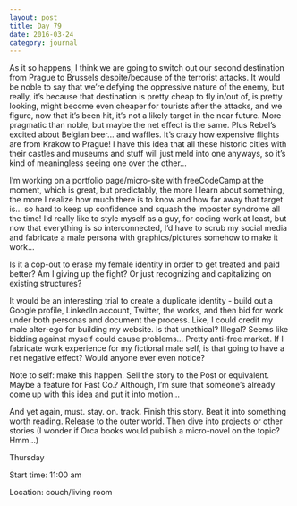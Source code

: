 ```yaml
---
layout: post
title: Day 79
date: 2016-03-24
category: journal
---
```


As it so happens, I think we are going to switch out our second destination from Prague to Brussels despite/because of the terrorist attacks. It would be noble to say that we’re defying the oppressive nature of the enemy, but really, it’s because that destination is pretty cheap to fly in/out of, is pretty looking, might become even cheaper for tourists after the attacks, and we figure, now that it’s been hit, it’s not a likely target in the near future. More pragmatic than noble, but maybe the net effect is the same. Plus Rebel’s excited about Belgian beer… and waffles. It’s crazy how expensive flights are from Krakow to Prague! I have this idea that all these historic cities with their castles and museums and stuff will just meld into one anyways, so it’s kind of meaningless seeing one over the other… 

I’m working on a portfolio page/micro-site with freeCodeCamp at the moment, which is great, but predictably, the more I learn about something, the more I realize how much there is to know and how far away that target is… so hard to keep up confidence and squash the imposter syndrome all the time! I’d really like to style myself as a guy, for coding work at least, but now that everything is so interconnected, I’d have to scrub my social media and fabricate a male persona with graphics/pictures somehow to make it work… 

Is it a cop-out to erase my female identity in order to get treated and paid better? Am I giving up the fight? Or just recognizing and capitalizing on existing structures? 

It would be an interesting trial to create a duplicate identity - build out a Google profile, LinkedIn account, Twitter, the works, and then bid for work under both personas and document the process. Like, I could credit my male alter-ego for building my website. Is that unethical? Illegal? Seems like bidding against myself could cause problems… Pretty anti-free market. If I fabricate work experience for my fictional male self, is that going to have a net negative effect? Would anyone ever even notice? 

Note to self: make this happen. Sell the story to the Post or equivalent. Maybe a feature for Fast Co.? Although, I’m sure that someone’s already come up with this idea and put it into motion… 

And yet again, must. stay. on. track. Finish this story. Beat it into something worth reading. Release to the outer world. Then dive into projects or other stories (I wonder if Orca books would publish a micro-novel on the topic? Hmm…) 


Thursday

Start time: 11:00 am

Location: couch/living room
